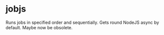 jobjs
=====

Runs jobs in specified order and sequentially. Gets round NodeJS async by default. Maybe now be obsolete.
